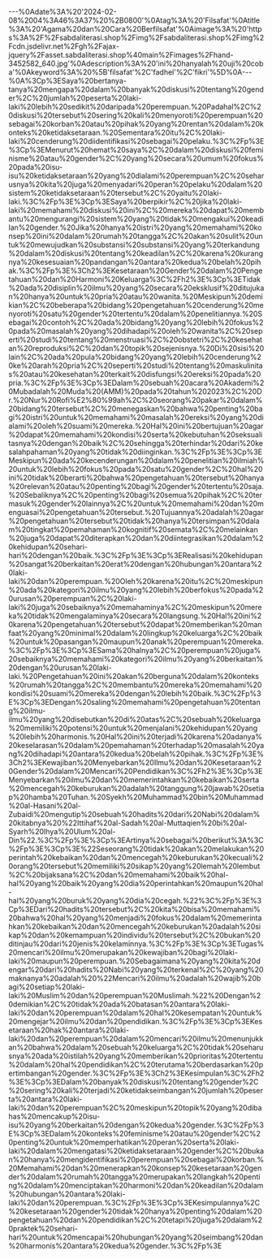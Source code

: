 ---%0Adate%3A%20'2024-02-08%2004%3A46%3A37%20%2B0800'%0Atag%3A%20'Filsafat'%0Atitle%3A%20'Agama%20dan%20Cara%20Berfilsafat'%0Aimage%3A%20'https%3A%2F%2Fsabdaliterasi.shop%2Fimg%2Fsabdaliterasi.shop%2Fimg%2Fcdn.jsdelivr.net%2Fgh%2Fajax-jquery%2Fasset.sabdaliterasi.shop%40main%2Fimages%2Fhand-3452582_640.jpg'%0Adescription%3A%20'ini%20hanyalah%20uji%20coba'%0Akeyword%3A%20%5B'filsafat'%2C'fadhel'%2C'fikri'%5D%0A---%0A%3Cp%3ESaya%20bertanya-tanya%20mengapa%20dalam%20banyak%20diskusi%20tentang%20gender%2C%20jumlah%20peserta%20laki-laki%20lebih%20sedikit%20daripada%20perempuan.%20Padahal%2C%20diskusi%20tersebut%20sering%20kali%20menyoroti%20perempuan%20sebagai%20korban%20atau%20pihak%20yang%20rentan%20dalam%20konteks%20ketidaksetaraan.%20Sementara%20itu%2C%20laki-laki%20cenderung%20diidentifikasi%20sebagai%20pelaku.%3C%2Fp%3E%3Cp%3EMenurut%20hemat%20saya%2C%20dalam%20diskusi%20feminisme%20atau%20gender%2C%20yang%20secara%20umum%20fokus%20pada%20isu-isu%20ketidaksetaraan%20yang%20dialami%20perempuan%2C%20seharusnya%20kita%20juga%20menyadari%20peran%20pelaku%20dalam%20sistem%20ketidaksetaraan%20tersebut%2C%20yaitu%20laki-laki.%3C%2Fp%3E%3Cp%3ESaya%20berpikir%2C%20jika%20laki-laki%20memahami%20diskusi%20ini%2C%20mereka%20dapat%20membantu%20mengurangi%20sistem%20yang%20tidak%20mengakui%20keadilan%20gender.%20Jika%20hanya%20istri%20yang%20memahami%20konsep%20ini%20dalam%20rumah%20tangga%2C%20akan%20sulit%20untuk%20mewujudkan%20substansi%20substansi%20yang%20terkandung%20dalam%20diskusi%20tentang%20keadilan%2C%20karena%20kurangnya%20kesesuaian%20pandangan%20antara%20kedua%20belah%20pihak.%3C%2Fp%3E%3Ch2%3EKesetaraan%20Gender%20dalam%20Pengetahuan%20dan%20Harmoni%20Keluarga%3C%2Fh2%3E%3Cp%3ETidak%20ada%20disiplin%20ilmu%20yang%20secara%20eksklusif%20ditujukan%20hanya%20untuk%20pria%20atau%20wanita.%20Meskipun%20demikian%2C%20beberapa%20bidang%20pengetahuan%20cenderung%20menyoroti%20satu%20gender%20tertentu%20dalam%20penelitiannya.%20Sebagai%20contoh%2C%20ada%20bidang%20yang%20lebih%20fokus%20pada%20masalah%20yang%20dihadapi%20oleh%20wanita%2C%20seperti%20studi%20tentang%20menstruasi%2C%20obstetri%2C%20kesehatan%20reproduksi%2C%20dan%20topik%20sejenisnya.%20Di%20sisi%20lain%2C%20ada%20pula%20bidang%20yang%20lebih%20cenderung%20ke%20arah%20pria%2C%20seperti%20studi%20tentang%20maskulinitas%20atau%20kesehatan%20terkait%20disfungsi%20ereksi%20pada%20pria.%3C%2Fp%3E%3Cp%3EDalam%20sebuah%20acara%20Akademi%20Mubadalah%20Muda%20(AMM)%20pada%20tahun%202023%2C%20Dr.%20Nur%20Rofi%E2%80%99ah%2C%20seorang%20pakar%20dalam%20bidang%20tersebut%2C%20menegaskan%20bahwa%20penting%20bagi%20istri%20untuk%20memahami%20masalah%20ereksi%20yang%20dialami%20oleh%20suami%20mereka.%20Hal%20ini%20bertujuan%20agar%20dapat%20memahami%20kondisi%20serta%20kebutuhan%20seksualitasnya%20dengan%20baik%2C%20sehingga%20terhindar%20dari%20kesalahpahaman%20yang%20tidak%20diinginkan.%3C%2Fp%3E%3Cp%3EMeskipun%20ada%20kecenderungan%20dalam%20penelitian%20ilmiah%20untuk%20lebih%20fokus%20pada%20satu%20gender%2C%20hal%20ini%20tidak%20berarti%20bahwa%20pengetahuan%20tersebut%20hanya%20relevan%20atau%20penting%20bagi%20gender%20tertentu%20saja.%20Sebaliknya%2C%20penting%20bagi%20semua%20pihak%2C%20termasuk%20gender%20lainnya%2C%20untuk%20memahami%20dan%20menguasai%20pengetahuan%20tersebut.%20Tujuannya%20adalah%20agar%20pengetahuan%20tersebut%20tidak%20hanya%20tersimpan%20dalam%20tingkat%20pemahaman%20kognitif%20semata%2C%20melainkan%20juga%20dapat%20diterapkan%20dan%20diintegrasikan%20dalam%20kehidupan%20sehari-hari%20dengan%20baik.%3C%2Fp%3E%3Cp%3ERealisasi%20kehidupan%20sangat%20berkaitan%20erat%20dengan%20hubungan%20antara%20laki-laki%20dan%20perempuan.%20Oleh%20karena%20itu%2C%20meskipun%20ada%20kategori%20ilmu%20yang%20lebih%20berfokus%20pada%20urusan%20perempuan%2C%20laki-laki%20juga%20sebaiknya%20memahaminya%2C%20meskipun%20mereka%20tidak%20mengalaminya%20secara%20langsung.%20Hal%20ini%20karena%20pengetahuan%20tersebut%20dapat%20memberikan%20manfaat%20yang%20minimal%20dalam%20lingkup%20keluarga%2C%20baik%20untuk%20pasangan%20maupun%20anak%20perempuan%20mereka.%3C%2Fp%3E%3Cp%3ESama%20halnya%2C%20perempuan%20juga%20sebaiknya%20memahami%20kategori%20ilmu%20yang%20berkaitan%20dengan%20urusan%20laki-laki.%20Pengetahuan%20ini%20akan%20berguna%20dalam%20konteks%20rumah%20tangga%2C%20membantu%20mereka%20memahami%20kondisi%20suami%20mereka%20dengan%20lebih%20baik.%3C%2Fp%3E%3Cp%3EDengan%20saling%20memahami%20pengetahuan%20tentang%20ilmu-ilmu%20yang%20disebutkan%20di%20atas%2C%20sebuah%20keluarga%20memiliki%20potensi%20untuk%20menjalani%20kehidupan%20yang%20lebih%20harmonis.%20Hal%20ini%20terjadi%20karena%20adanya%20keselarasan%20dalam%20pemahaman%20terhadap%20masalah%20yang%20dihadapi%20antara%20kedua%20belah%20pihak.%3C%2Fp%3E%3Ch2%3EKewajiban%20Menyebarkan%20Ilmu%20dan%20Kesetaraan%20Gender%20dalam%20Mencari%20Pendidikan%3C%2Fh2%3E%3Cp%3EMenyebarkan%20ilmu%20dan%20memerintahkan%20kebaikan%20serta%20mencegah%20keburukan%20adalah%20tanggung%20jawab%20setiap%20hamba%20Tuhan.%20Syekh%20Muhammad%20bin%20Muhammad%20al-Hasani%20al-Zubaidi%20mengutip%20sebuah%20hadits%20dari%20Nabi%20dalam%20kitabnya%20%22Ittihaf%20al-Sadah%20al-Muttaqien%20bi%20al-Syarh%20Ihya%20Ulum%20al-Din%22.%3C%2Fp%3E%3Cp%3EArtinya%20sebagai%20berikut%3A%3C%2Fp%3E%3Cp%3E%22Seseorang%20tidak%20akan%20melakukan%20perintah%20kebaikan%20dan%20mencegah%20keburukan%20kecuali%20orang%20tersebut%20memiliki%20sikap%20yang%20lemah%20lembut%2C%20bijaksana%2C%20dan%20memahami%20baik%20hal-hal%20yang%20baik%20yang%20dia%20perintahkan%20maupun%20hal-hal%20yang%20buruk%20yang%20dia%20cegah.%22%3C%2Fp%3E%3Cp%3EDari%20hadits%20tersebut%2C%20kita%20bisa%20memahami%20bahwa%20hal%20yang%20menjadi%20fokus%20dalam%20memerintahkan%20kebaikan%20dan%20mencegah%20keburukan%20adalah%20sikap%20dan%20kemampuan%20individu%20tersebut%2C%20bukan%20ditinjau%20dari%20jenis%20kelaminnya.%3C%2Fp%3E%3Cp%3ETugas%20mencari%20ilmu%20merupakan%20kewajiban%20bagi%20laki-laki%20maupun%20perempuan.%20Sebagaimana%20yang%20kita%20dengar%20dari%20hadits%20Nabi%20yang%20terkenal%2C%20yang%20maknanya%20adalah%20%22Mencari%20ilmu%20adalah%20wajib%20bagi%20setiap%20laki-laki%20Muslim%20dan%20perempuan%20Muslimah.%22%20Dengan%20demikian%2C%20tidak%20ada%20batasan%20antara%20laki-laki%20dan%20perempuan%20dalam%20hal%20kesempatan%20untuk%20mengejar%20ilmu%20dan%20pendidikan.%3C%2Fp%3E%3Cp%3EKesetaraan%20hak%20antara%20laki-laki%20dan%20perempuan%20dalam%20mencari%20ilmu%20menunjukkan%20bahwa%20dalam%20sebuah%20keluarga%2C%20tidak%20seharusnya%20ada%20istilah%20yang%20memberikan%20prioritas%20tertentu%20dalam%20hal%20pendidikan%2C%20terutama%20berdasarkan%20pertimbangan%20gender.%3C%2Fp%3E%3Ch2%3EKesimpulan%3C%2Fh2%3E%3Cp%3EDalam%20banyak%20diskusi%20tentang%20gender%2C%20sering%20kali%20terjadi%20ketidakseimbangan%20jumlah%20peserta%20antara%20laki-laki%20dan%20perempuan%2C%20meskipun%20topik%20yang%20dibahas%20mencakup%20isu-isu%20yang%20berkaitan%20dengan%20kedua%20gender.%3C%2Fp%3E%3Cp%3EDalam%20konteks%20feminisme%20atau%20gender%2C%20penting%20untuk%20memperhatikan%20peran%20serta%20laki-laki%20dalam%20mengatasi%20ketidaksetaraan%20gender%2C%20bukan%20hanya%20mengidentifikasi%20perempuan%20sebagai%20korban.%20Memahami%20dan%20menerapkan%20konsep%20kesetaraan%20gender%20dalam%20rumah%20tangga%20merupakan%20langkah%20penting%20dalam%20menciptakan%20harmoni%20dan%20keadilan%20dalam%20hubungan%20antara%20laki-laki%20dan%20perempuan.%3C%2Fp%3E%3Cp%3EKesimpulannya%2C%20kesetaraan%20gender%20tidak%20hanya%20penting%20dalam%20pengetahuan%20dan%20pendidikan%2C%20tetapi%20juga%20dalam%20praktek%20sehari-hari%20untuk%20mencapai%20hubungan%20yang%20seimbang%20dan%20harmonis%20antara%20kedua%20gender.%3C%2Fp%3E